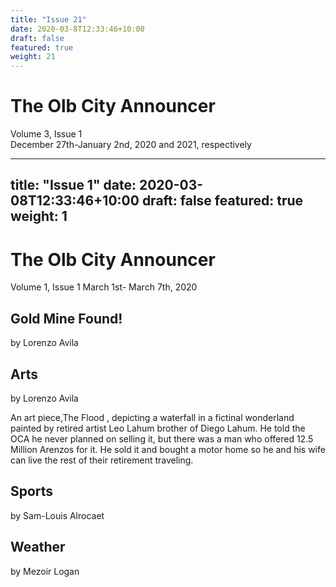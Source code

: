 ```yaml
---
title: "Issue 21"
date: 2020-03-8T12:33:46+10:00
draft: false
featured: true
weight: 21
---
```


# The Olb City Announcer
Volume 3, Issue 1    
December 27th-January 2nd, 2020 and 2021, respectively


---
title: "Issue 1"
date: 2020-03-08T12:33:46+10:00
draft: false
featured: true
weight: 1
---

# The Olb City Announcer
Volume 1, Issue 1
March 1st- March 7th, 2020

## Gold Mine Found!
by Lorenzo Avila


## Arts
by Lorenzo Avila

An art piece,The Flood , depicting a waterfall in a fictinal wonderland painted by retired artist Leo Lahum brother of Diego Lahum. He told the OCA he never planned on selling it, but there was a man who offered 12.5 Million Arenzos for it. He sold it and bought a motor home so he and his wife can live the rest of their retirement traveling.


## Sports
by Sam-Louis Alrocaet


## Weather
by Mezoir Logan 
